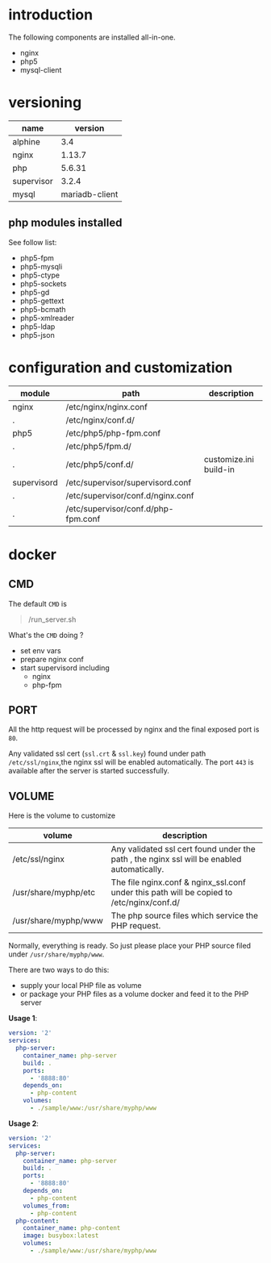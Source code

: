 # introduction

The following components are installed all-in-one.

* nginx
* php5
* mysql-client

# versioning

name | version
---|---
alphine | 3.4
nginx | 1.13.7
php | 5.6.31
supervisor| 3.2.4
mysql | mariadb-client


## php modules installed

See follow list:

* php5-fpm
* php5-mysqli
* php5-ctype
* php5-sockets
* php5-gd
* php5-gettext
* php5-bcmath
* php5-xmlreader
* php5-ldap
* php5-json

# configuration and customization

module | path | description
---|---|---
nginx | /etc/nginx/nginx.conf |
.  | /etc/nginx/conf.d/ |
php5 | /etc/php5/php-fpm.conf|
.  | /etc/php5/fpm.d/ |
.  | /etc/php5/conf.d/ | customize.ini build-in
supervisord | /etc/supervisor/supervisord.conf|
.  | /etc/supervisor/conf.d/nginx.conf |
.  | /etc/supervisor/conf.d/php-fpm.conf |


# docker

## CMD

The default `CMD` is

> /run_server.sh

What's the `CMD` doing ?

* set env vars
* prepare nginx conf
* start supervisord including
    * nginx
    * php-fpm

## PORT

All the http request will be processed by nginx and the final exposed port is `80`.

Any validated ssl cert (`ssl.crt` & `ssl.key`) found under path `/etc/ssl/nginx`,the nginx ssl will be enabled automatically.
The port `443` is available after the server is started successfully.


## VOLUME

Here is the volume to customize

volume | description
---|---
/etc/ssl/nginx | Any validated ssl cert found under the path , the nginx ssl will be enabled automatically.
/usr/share/myphp/etc | The file nginx.conf & nginx_ssl.conf under this path will be copied to /etc/nginx/conf.d/
/usr/share/myphp/www | The php source files which service the PHP request.

Normally, everything is ready. So just please place your PHP source filed under `/usr/share/myphp/www`.

There are two ways to do this:

* supply your local PHP file as volume
* or package your PHP files as a volume docker and feed it to the PHP server

**Usage 1**:

```yml
version: '2'
services:
  php-server:
    container_name: php-server
    build: .
    ports:
      - '8888:80'
    depends_on:
      - php-content
    volumes:
      - ./sample/www:/usr/share/myphp/www
```

**Usage 2**:

```yml
version: '2'
services:
  php-server:
    container_name: php-server
    build: .
    ports:
      - '8888:80'
    depends_on:
      - php-content
    volumes_from:
      - php-content
  php-content:
    container_name: php-content
    image: busybox:latest
    volumes:
      - ./sample/www:/usr/share/myphp/www

```
